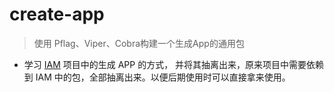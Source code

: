 # create-app
> 使用 Pflag、Viper、Cobra构建一个生成App的通用包

- 学习 [IAM](https://github.com/marmotedu/iam) 项目中的生成 APP 的方式，
并将其抽离出来，原来项目中需要依赖到 IAM 中的包，全部抽离出来。以便后期使用时可以直接拿来使用。